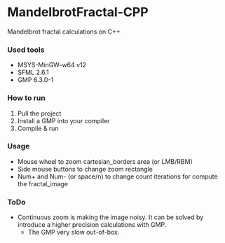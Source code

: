 # MandelbrotFractal-CPP
Mandelbrot fractal calculations on C++

### Used tools 
* MSYS-MinGW-w64 v12
* SFML 2.6.1
* GMP 6.3.0-1

### How to run
1. Pull the project
2. Install a GMP into your compiler 
3. Compile & run 

### Usage
* Mouse wheel to zoom cartesian_borders area (or LMB/RBM)
* Side mouse buttons to change zoom rectangle
* Num+ and Num- (or space/n) to change count iterations for compute the fractal_image 

### ToDo
* Continuous zoom is making the image noisy. 
It can be solved by introduce a higher precision calculations with GMP.
  * The GMP very slow out-of-box.
